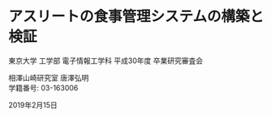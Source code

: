 <!-- background: food-image -->

# アスリートの食事管理システムの構築と検証

<p class="place">
東京大学 工学部 電子情報工学科 平成30年度 卒業研究審査会
</p>

<p class="aboutme">
相澤山崎研究室 唐澤弘明<br>
学籍番号: 03-163006
</p>

<p class="date">
  2019年2月15日
</p>

<link rel="stylesheet" href="https://use.fontawesome.com/releases/v5.7.1/css/all.css" integrity="sha384-fnmOCqbTlWIlj8LyTjo7mOUStjsKC4pOpQbqyi7RrhN7udi9RwhKkMHpvLbHG9Sr" crossorigin="anonymous">
